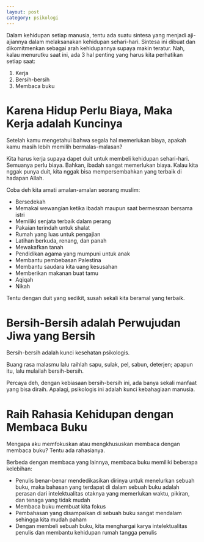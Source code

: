 ```yaml
---
layout: post
category: psikologi
---
```


Dalam kehidupan setiap manusia, tentu ada suatu sintesa yang menjadi aji-ajiannya dalam melaksanakan kehidupan sehari-hari. Sintesa ini dibuat dan dikomitmenkan sebagai arah kehidupannya supaya makin teratur. Nah, kalau menurutku saat ini, ada 3 hal penting yang harus kita perhatikan setiap saat:

1. Kerja
2. Bersih-bersih
3. Membaca buku

# Karena Hidup Perlu Biaya, Maka Kerja adalah Kuncinya

Setelah kamu mengetahui bahwa segala hal memerlukan biaya, apakah kamu masih lebih memilih bermalas-malasan?

Kita harus kerja supaya dapet duit untuk membeli kehidupan sehari-hari. Semuanya perlu biaya. Bahkan, ibadah sangat memerlukan biaya. Kalau kita nggak punya duit, kita nggak bisa mempersembahkan yang terbaik di hadapan Allah.

Coba deh kita amati amalan-amalan seorang muslim:

- Bersedekah
- Memakai wewangian ketika ibadah maupun saat bermesraan bersama istri
- Memiliki senjata terbaik dalam perang
- Pakaian terindah untuk shalat
- Rumah yang luas untuk pengajian
- Latihan berkuda, renang, dan panah
- Mewakafkan tanah
- Pendidikan agama yang mumpuni untuk anak
- Membantu pembebasan Palestina
- Membantu saudara kita uang kesusahan
- Memberikan makanan buat tamu
- Aqiqah
- Nikah

Tentu dengan duit yang sedikit, susah sekali kita beramal yang terbaik.

# Bersih-Bersih adalah Perwujudan Jiwa yang Bersih

Bersih-bersih adalah kunci kesehatan psikologis.

Buang rasa malasmu lalu raihlah sapu, sulak, pel, sabun, deterjen; apapun itu, lalu mulailah bersih-bersih.

Percaya deh, dengan kebiasaan bersih-bersih ini, ada banya sekali manfaat yang bisa diraih. Apalagi, psikologis ini adalah kunci kebahagiaan manusia.

# Raih Rahasia Kehidupan dengan Membaca Buku

Mengapa aku memfokuskan atau mengkhususkan membaca dengan membaca buku? Tentu ada rahasianya.

Berbeda dengan membaca yang lainnya, membaca buku memiliki beberapa kelebihan:

- Penulis benar-benar mendedikasikan dirinya untuk menelurkan sebuah buku, maka bahasan yang terdapat di dalam sebuah buku adalah perasan dari intelektualitas otaknya yang memerlukan waktu, pikiran, dan tenaga yang tidak mudah
- Membaca buku membuat kita fokus
- Pembahasan yang disampaikan di sebuah buku sangat mendalam sehingga kita mudah paham
- Dengan membeli sebuah buku, kita menghargai karya intelektualitas penulis dan membantu kehidupan rumah tangga penulis